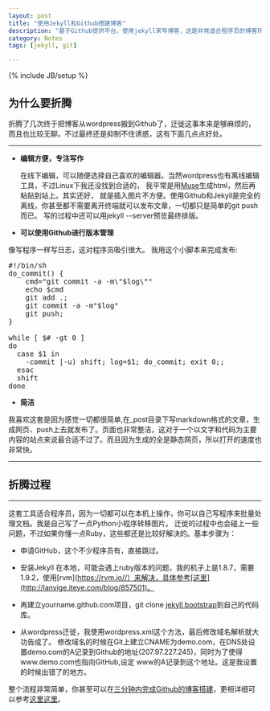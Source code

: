 ```yaml
---
layout: post
title: "使用Jekyll和Github搭建博客"
description: "基于Github提供平台，使用jekyll来写博客，这是非常适合程序员的博客环境"
category: Notes
tags: [jekyll, git]

---
```


{% include JB/setup %}

## 为什么要折腾
折腾了几次终于把博客从wordpress搬到Github了，迁徙这事本来是够麻烦的，而且也比较无聊。不过最终还是抑制不住诱惑，这有下面几点点好处。

- - -

+ __编辑方便，专注写作__

  在线下编辑，可以随便选择自己喜欢的编辑器。当然wordpress也有离线编辑工具，不过Linux下我还没找到合适的，
我平常是用[Muse](http://mwolson.org/projects/EmacsMuse.html)生成html，然后再粘贴到站上。其实还好，
就是插入图片不方便。使用Github和Jekyll是完全的离线，你甚至都不需要离开终端就可以发布文章，一切都只是简单的git push而已。
写的过程中还可以用jekyll  --server预览最终排版。

+ __可以使用Github进行版本管理__
	
像写程序一样写日志，这对程序员吸引很大。
我用这个小脚本来完成发布:

<pre class="prettyprint lang-sh">
#!/bin/sh
do_commit() {
    cmd="git commit -a -m\"$log\""
    echo $cmd
    git add .;
    git commit -a -m"$log"
    git push;
}

while [ $# -gt 0 ]
do
  case $1 in
    -commit |-u) shift; log=$1; do_commit; exit 0;;
  esac
  shift
done
</pre>

+ __简洁__
  
我喜欢这套是因为感觉一切都很简单,在_post目录下写markdown格式的文章，生成网页、push上去就发布了。页面也非常整洁，这对于一个以文字和代码为主要内容的站点来说最合适不过了。而且因为生成的全是静态网页，所以打开的速度也非常快。

- - - 

## 折腾过程

- - - 

 这套工具适合程序员，因为一切都可以在本机上操作，你可以自己写程序来批量处理文档。我是自己写了一点Python小程序转移图片。 迁徙的过程中也会碰上一些问题，不过如果你懂一点Ruby，这些都还是比较好解决的。基本步骤为：

 + 申请GitHub，这个不少程序员有，直接跳过。
 
 + 安装Jekyll 在本地，可能会遇上ruby版本的问题，我的机子上是1.8.7，需要1.9.2，使用[rvm](https://rvm.io//）来解决，具体参考[这里](http://lanvige.iteye.com/blog/857501)。
 + 再建立yourname.github.com项目，git clone [jekyll bootstrap](https://github.com/plusjade/jekyll-bootstrap.git)到自己的代码库。

 + 从wordpress迁徙，我使用wordpress.xml这个方法，最后修改域名解析就大功告成了。
   修改域名的时候在Git上建立CNAME为demo.com，在DNS处设置demo.com的A记录到Github的地址(207.97.227.245)，同时为了使得www.demo.com也指向GitHub,设定
   www的A记录到这个地址。这是我设置的时候出错了的地方。

 整个流程非常简单，你甚至可以在[三分钟内完成Github的博客搭建](http://ztpala.com/2012/01/12/zero-to-hosted-jekyll-blog-in-3-minutes/)，更相详细可以参考[这里](http://jekyllbootstrap.com/usage/jekyll-quick-start.html)[这里](http://vitobotta.com/how-to-migrate-from-wordpress-to-jekyll/)。
